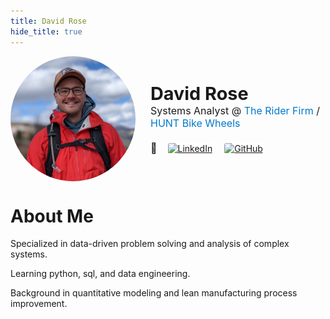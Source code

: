 ```yaml
---
title: David Rose
hide_title: true
---
```


<div style="display: flex; align-items: center; gap: 1.5rem; margin-bottom: 2rem;">
  <img 
    src="https://raw.githubusercontent.com/davidsrrose/davidsrrose/refs/heads/dev/media/david_rose_headshot.jpg" 
    alt="David" 
    style="width: 200px; height: 200px; border-radius: 50%;"
  >
  <div>
    <h2 style="margin: 0; font-size: 1.8rem;">David Rose</h2>
    <p style="margin: 0; font-size: 1rem;">
      Systems Analyst @ 
      <a href="https://www.theriderfirm.cc/" target="_blank" style="color: #007acc; text-decoration: none;">The Rider Firm</a> /
      <a href="https://us.huntbikewheels.com/" target="_blank" style="color: #007acc; text-decoration: none;">HUNT Bike Wheels</a>
    </p>
    <p style="margin: 0; font-size: 1rem;">
      <br>
    </p>
    <div style="display: flex; gap: 15px; align-items: center;">
      <!-- Link emoji placed as standalone, not clickable -->
      <span style="font-size: 1rem;">🔗</span>
      <a href="https://www.linkedin.com/in/davidsrrose/" target="_blank">
        <img src="https://upload.wikimedia.org/wikipedia/commons/thumb/a/aa/LinkedIn_2021.svg/1600px-LinkedIn_2021.svg.png" alt="LinkedIn" style="width: 100px; height: 30px; border: 2px solid rgba(255, 255, 255, 0.5); border-radius: 5px; background-color: white;">
      </a>
      <a href="https://github.com/davidsrrose" target="_blank">
        <img src="https://upload.wikimedia.org/wikipedia/commons/thumb/2/29/GitHub_logo_2013.svg/1599px-GitHub_logo_2013.svg.png" alt="GitHub" style="width: 100px; height: 28px; border: 2px solid rgba(255, 255, 255, 0.5); border-radius: 5px; background-color: white;">
      </a>
    </div>
  </div>
</div>

# About Me



Specialized in data-driven problem solving and analysis of complex systems.

Learning python, sql, and data engineering.

Background in quantitative modeling and lean manufacturing process improvement.